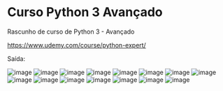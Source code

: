 # Curso Python 3 Avançado
Rascunho de curso de Python 3 - Avançado

https://www.udemy.com/course/python-expert/

Saída:

![image](https://user-images.githubusercontent.com/25599308/168028034-3442038c-2e77-42e9-9abe-4fe5a0b1b250.png)
![image](https://user-images.githubusercontent.com/25599308/168028115-c24e5164-e560-4a24-9726-55900d58b3c8.png)
![image](https://user-images.githubusercontent.com/25599308/168028227-f38ceb61-7fd2-438a-b7a4-ea2234bbf00e.png)
![image](https://user-images.githubusercontent.com/25599308/168028363-8e053aa2-6bc8-4a27-9cf2-4456aff4a936.png)
![image](https://user-images.githubusercontent.com/25599308/168028424-c918f549-ebe9-436a-bc77-81cbe71fda79.png)
![image](https://user-images.githubusercontent.com/25599308/168028514-1a0fd40b-9b53-4ec6-b5a9-01ddadba5e0f.png)
![image](https://user-images.githubusercontent.com/25599308/168028582-70650dd7-0de1-454c-ad47-b2f541bd5c62.png)
![image](https://user-images.githubusercontent.com/25599308/168218951-3df71388-f1ee-4b82-aeeb-ece7f69500db.png)
![image](https://user-images.githubusercontent.com/25599308/168219204-5f9e77ec-d556-4458-bf62-4404e3be5d90.png)
![image](https://user-images.githubusercontent.com/25599308/168220832-58980722-3999-460f-bce5-e66046aeb849.png)
![image](https://user-images.githubusercontent.com/25599308/168221609-dc9baba4-d79a-4ce9-af42-b1a8b1c3328d.png)
![image](https://user-images.githubusercontent.com/25599308/168222528-7fc433b7-5b0f-482c-aac9-280bde65ae4e.png)
![image](https://user-images.githubusercontent.com/25599308/168223749-6f0be829-adf4-4d96-b3e5-6c23d68a87a3.png)
![image](https://user-images.githubusercontent.com/25599308/168232638-6f62b2e5-e6cb-4a67-a6ce-cd6e23bacc99.png)
![image](https://user-images.githubusercontent.com/25599308/168233123-18969451-e3ca-4ea4-a9ed-3d6b328623c5.png)
